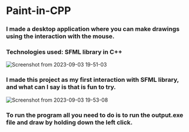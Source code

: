 # Paint-in-CPP
<h3>I made a desktop application where you can make drawings using the interaction with the mouse.</h3>
<h3>Technologies used: SFML library in C++</h3>


![Screenshot from 2023-09-03 19-51-03](https://github.com/sebitse/Paint-in-CPP/assets/137815242/23122b72-c01f-40b9-bc48-7be7ecad799e)

<h3>I made this project as my first interaction with SFML library, and what can I say is that is fun to try.</h3>


![Screenshot from 2023-09-03 19-53-08](https://github.com/sebitse/Paint-in-CPP/assets/137815242/550e5e04-46b7-4677-8aea-efc8b7968a32)

<h3>To run the program all you need to do is to run the output.exe file and draw by holding down the left click.</h3>
